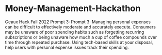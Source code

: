 # Money-Management-Hackathon
Geaux Hack Fall 2022 Prompt 3: Prompt 3:  Managing personal expenses can be difficult to effectively moderate and accurately execute. Consumers may be unaware of poor spending habits such as forgetting recurring subscriptions or being unaware how much a cup of coffee compounds over time through repeated purchase. Using tech-based skills at your disposal, help users with personal expense issues track their spending. 
